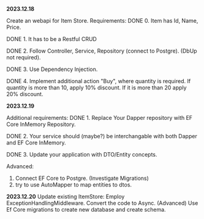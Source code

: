 **2023.12.18**

Create an webapi for Item Store.
Requirements:
DONE 0. Item has Id, Name, Price.

DONE 1. It has to be a Restful CRUD

DONE 2. Follow Controller, Service, Repository (connect to Postgre). (DbUp not required).

DONE 3. Use Dependency Injection.

DONE 4. Implement additional action "Buy", where quantity is required. If quantity is more than 10, apply 10% discount.
      If it is more than 20 apply 20% discount.

**2023.12.19**

Additional requirements:
DONE 1. Replace Your Dapper repository with EF Core InMemory Repository.

DONE 2. Your service should  (maybe?) be interchangable with both Dapper and EF Core InMemory.

DONE 3. Update your application with DTO/Entity concepts.

Advanced:
1. Connect EF Core to Postgre. (Investigate Migrations)
2. try to  use AutoMapper to map entities to dtos.

**2023.12.20**
   Update existing ItemStore:
Employ ExceptionHandlingMiddleware.
Convert the code to Async.
(Advanced) Use Ef Core migrations to create new database and create schema.

